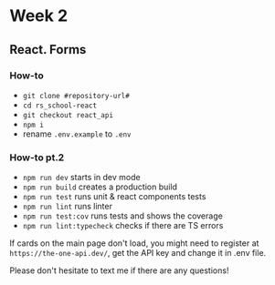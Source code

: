 # Week 2

## React. Forms

### How-to

- `git clone #repository-url#`
- `cd rs_school-react`
- `git checkout react_api`
- `npm i`
- rename `.env.example` to `.env`

### How-to pt.2

- `npm run dev` starts in dev mode
- `npm run build` creates a production build
- `npm run test` runs unit & react components tests
- `npm run lint` runs linter
- `npm run test:cov` runs tests and shows the coverage
- `npm run lint:typecheck` checks if there are TS errors

If cards on the main page don't load, you might need to register at `https://the-one-api.dev/`, get the API key and change it in .env file.

Please don't hesitate to text me if there are any questions!

